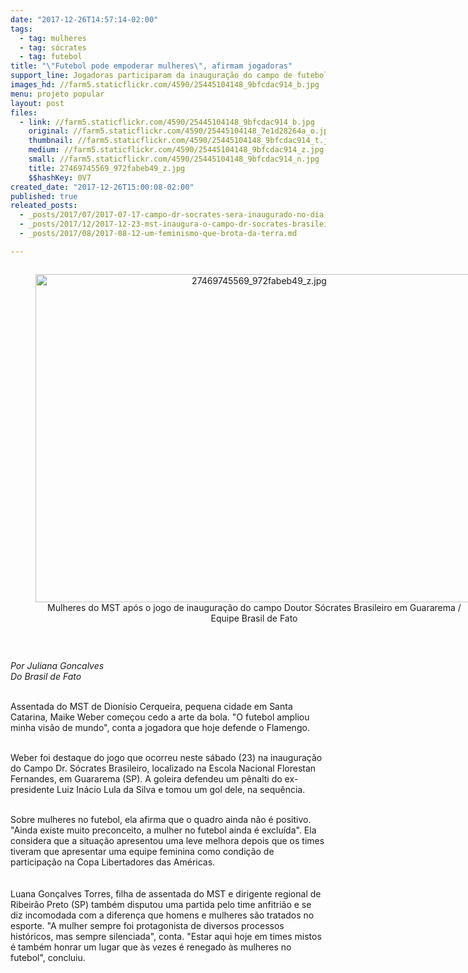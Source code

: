 ```yaml
---
date: "2017-12-26T14:57:14-02:00"
tags:
  - tag: mulheres
  - tag: sócrates
  - tag: futebol
title: "\"Futebol pode empoderar mulheres\", afirmam jogadoras"
support_line: Jogadoras participaram da inauguração do campo de futebol Dr. Sócrates Brasileiro
images_hd: //farm5.staticflickr.com/4590/25445104148_9bfcdac914_b.jpg
menu: projeto popular
layout: post
files:
  - link: //farm5.staticflickr.com/4590/25445104148_9bfcdac914_b.jpg
    original: //farm5.staticflickr.com/4590/25445104148_7e1d28264a_o.jpg
    thumbnail: //farm5.staticflickr.com/4590/25445104148_9bfcdac914_t.jpg
    medium: //farm5.staticflickr.com/4590/25445104148_9bfcdac914_z.jpg
    small: //farm5.staticflickr.com/4590/25445104148_9bfcdac914_n.jpg
    title: 27469745569_972fabeb49_z.jpg
    $$hashKey: 0V7
created_date: "2017-12-26T15:00:08-02:00"
published: true
releated_posts:
  - _posts/2017/07/2017-07-17-campo-dr-socrates-sera-inaugurado-no-dia-2-de-setembro.md
  - _posts/2017/12/2017-12-23-mst-inaugura-o-campo-dr-socrates-brasileiro.md
  - _posts/2017/08/2017-08-12-um-feminismo-que-brota-da-terra.md

---
```

<div style="text-align:center">
<figure class="image" style="display:inline-block"><img alt="27469745569_972fabeb49_z.jpg" height="525" src="//farm5.staticflickr.com/4590/25445104148_9bfcdac914_b.jpg" width="700" />
<figcaption>Mulheres do MST ap&oacute;s o jogo de inaugura&ccedil;&atilde;o do campo Doutor S&oacute;crates Brasileiro em Guararema / Equipe Brasil de Fato</figcaption>
</figure>
</div>

<p>&nbsp;</p>

<p><em>Por Juliana Goncalves<br />
Do Brasil de Fato </em></p>

<p><br />
Assentada do MST de Dion&iacute;sio Cerqueira, pequena cidade em Santa Catarina, Maike Weber come&ccedil;ou cedo a arte da bola. &quot;O futebol ampliou minha vis&atilde;o de mundo&quot;, conta a jogadora que hoje defende o Flamengo.</p>

<p><br />
Weber foi destaque do jogo que ocorreu neste s&aacute;bado (23) na inaugura&ccedil;&atilde;o do Campo Dr. S&oacute;crates Brasileiro, localizado na Escola Nacional Florestan Fernandes, em Guararema (SP). A goleira defendeu um p&ecirc;nalti do ex-presidente Luiz In&aacute;cio Lula da Silva e tomou um gol dele, na sequ&ecirc;ncia.</p>

<p><br />
Sobre mulheres no futebol, ela afirma que o quadro ainda n&atilde;o &eacute; positivo. &quot;Ainda existe muito preconceito, a mulher no futebol ainda &eacute; exclu&iacute;da&quot;. Ela considera que a situa&ccedil;&atilde;o apresentou uma leve melhora depois que os times tiveram que apresentar uma equipe feminina como condi&ccedil;&atilde;o de participa&ccedil;&atilde;o na Copa Libertadores das Am&eacute;ricas.<br />
<br />
<br />
Luana Gon&ccedil;alves Torres, filha de assentada do MST e dirigente regional de Ribeir&atilde;o Preto (SP) tamb&eacute;m disputou uma partida pelo time anfitri&atilde;o e se diz incomodada com a diferen&ccedil;a que homens e mulheres&nbsp;s&atilde;o tratados no esporte. &quot;A mulher sempre foi protagonista de diversos processos hist&oacute;ricos, mas sempre silenciada&quot;, conta. &quot;Estar aqui hoje em times mistos &eacute; tamb&eacute;m honrar um lugar que &agrave;s vezes &eacute; renegado &agrave;s mulheres no futebol&quot;, concluiu.</p>

<p>&nbsp;</p>
